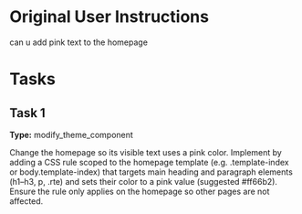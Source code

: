 # Original User Instructions

can u add pink text to the homepage

# Tasks

## Task 1

**Type:** modify_theme_component

Change the homepage so its visible text uses a pink color. Implement by adding a CSS rule scoped to the homepage template (e.g. .template-index or body.template-index) that targets main heading and paragraph elements (h1–h3, p, .rte) and sets their color to a pink value (suggested #ff66b2). Ensure the rule only applies on the homepage so other pages are not affected.

